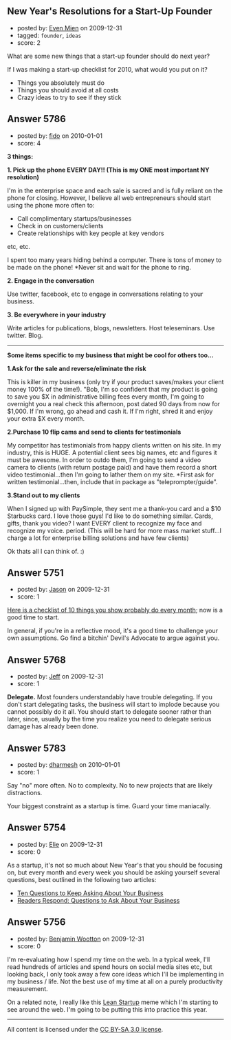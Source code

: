 ## New Year's Resolutions for a Start-Up Founder

- posted by: [Even Mien](https://stackexchange.com/users/-1/1582-even-mien) on 2009-12-31
- tagged: `founder`, `ideas`
- score: 2

What are some new things that a start-up founder should do next year?  

If I was making a start-up checklist for 2010, what would you put on it?

- Things you absolutely must do
- Things you should avoid at all costs
- Crazy ideas to try to see if they stick
   



## Answer 5786

- posted by: [fido](https://stackexchange.com/users/-1/2101-fido) on 2010-01-01
- score: 4

**3 things:**

 **1. Pick up the phone EVERY DAY!! (This is my ONE most important NY resolution)**

I'm in the enterprise space and each sale is sacred and is fully reliant on the phone for closing. However, I believe all web entrepreneurs should start using the phone more often to:

 - Call complimentary startups/businesses
 - Check in on customers/clients
 - Create relationships with key people at key vendors

etc, etc.

I spent too many years hiding behind a computer. There is tons of money to be made on the phone! *Never sit and wait for the phone to ring. 

**2. Engage in the conversation**

Use twitter, facebook, etc to engage in conversations relating to your business.

**3. Be everywhere in your industry**

Write articles for publications, blogs, newsletters. Host teleseminars. Use twitter. Blog.

----------
**Some items specific to my business that might be cool for others too...**

**1.Ask for the sale and reverse/eliminate the risk**

This is killer in my business (only try if your product saves/makes your client money 100% of the time!). "Bob, I'm so confident that my product is going to save you $X in administrative billing fees every month, I'm going to overnight you a real check this afternoon, post dated 90 days from now for $1,000. If I'm wrong, go ahead and cash it. If I'm right, shred it and enjoy your extra $X every month.

**2.Purchase 10 flip cams and send to clients for testimonials**

My competitor has testimonials from happy clients written on his site. In my industry, this is HUGE. A potential client sees big names, etc and figures it must be awesome. In order to outdo them, I'm going to send a video camera to clients (with return postage paid) and have them record a short video testimonial...then I'm going to lather them on my site. *First ask for written testimonial...then, include that in package as "teleprompter/guide".

**3.Stand out to my clients**

When I signed up with PaySimple, they sent me a thank-you card and a $10 Starbucks card. I love those guys! I'd like to do something similar. Cards, gifts, thank you video? I want EVERY client to recognize my face and recognize my voice. period. (This will be hard for more mass market stuff...I charge a lot for enterprise billing solutions and have few clients)

Ok thats all I can think of. :)



## Answer 5751

- posted by: [Jason](https://stackexchange.com/users/-1/2-jason) on 2009-12-31
- score: 1

<p><a href="http://blog.asmartbear.com/startup-business-plan.html" rel="nofollow">Here is a checklist of 10 things you show probably do every month</a>; now is a good time to start.</p>

<p>In general, if you're in a reflective mood, it's a good time to challenge your own assumptions.  Go find a bitchin' Devil's Advocate to argue against you.</p>



## Answer 5768

- posted by: [Jeff](https://stackexchange.com/users/-1/876-jeff) on 2009-12-31
- score: 1

**Delegate.** Most founders understandably have trouble delegating. If you don't start delegating tasks, the business will start to implode because you cannot possibly do it all. You should start to delegate sooner rather than later, since, usually by the time you realize you need to delegate serious damage has already been done. 


## Answer 5783

- posted by: [dharmesh](https://stackexchange.com/users/-1/4-dharmesh) on 2010-01-01
- score: 1

Say "no" more often.  No to complexity.  No to new projects that are likely distractions.

Your biggest constraint as a startup is time.  Guard your time maniacally.


## Answer 5754

- posted by: [Elie](https://stackexchange.com/users/-1/1752-elie) on 2009-12-31
- score: 0

<p>As a startup, it's not so much about New Year's that you should be focusing on, but every month and every week you should be asking yourself several questions, best outlined in the following two articles:</p>

<ul>
<li><a href="http://blog.optimalupgrades.ca/2009/12/10-questions-to-keep-asking-about-your-business/" rel="nofollow">Ten Questions to Keep Asking About Your Business</a></li>
<li><a href="http://blog.optimalupgrades.ca/2009/12/readers-respond-questions-to-ask-about-your-business/" rel="nofollow">Readers Respond: Questions to Ask About Your Business</a></li>
</ul>



## Answer 5756

- posted by: [Benjamin Wootton](https://stackexchange.com/users/-1/2094-benjamin-wootton) on 2009-12-31
- score: 0

<p>I'm re-evaluating how I spend my time on the web.  In a typical week, I'll read hundreds of articles and spend hours on social media sites etc, but looking back, I only took away a few core ideas which I'll be implementing in my business / life.  Not the best use of my time at all on a purely productivity measurement.</p>

<p>On a related note, I really like this <a href="http://leanstartup.pbworks.com" rel="nofollow">Lean Startup</a> meme which I'm starting to see around the web.  I'm going to be putting this into practice this year.</p>




---

All content is licensed under the [CC BY-SA 3.0 license](https://creativecommons.org/licenses/by-sa/3.0/).
